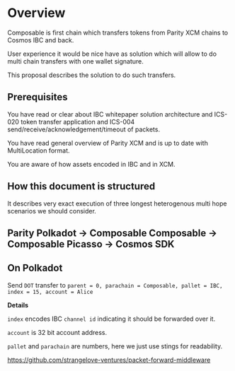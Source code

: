 # Overview

Composable is first chain which transfers tokens from Parity XCM chains to Cosmos IBC and back.

User experience it would be nice have as solution which will allow to do multi chain transfers with one wallet signature.

This proposal describes the solution to do such transfers.

## Prerequisites

You have read or clear about IBC whitepaper solution architecture and ICS-020 token transfer application and ICS-004 send/receive/acknowledgement/timeout of packets.

You have read general overview of Parity XCM and is up to date with MultiLocation format.

You are aware of how assets encoded in IBC and in XCM.

## How this document is structured

It describes very exact execution of three longest heterogenous multi hope scenarios we should consider.


## Parity Polkadot -> Composable Composable -> Composable Picasso -> Cosmos SDK


## On Polkadot

Send `DOT` transfer to `parent = 0, parachain = Composable, pallet = IBC, index = 15, account = Alice`

**Details**

`index` encodes IBC `channel id` indicating it should be forwarded over it. 

`account` is 32 bit account address. 

`pallet` and `parachain` are numbers, here we just use stings for readability. 


https://github.com/strangelove-ventures/packet-forward-middleware